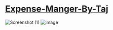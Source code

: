 # [Expense-Manger-By-Taj](https://expense-manager-by-taj.vercel.app/)
![Screenshot (1)](https://user-images.githubusercontent.com/111240245/228023022-d6cb5a99-429b-4f55-a3a8-d1883f0c872b.png)
![image](https://user-images.githubusercontent.com/111240245/228023955-bc5cfb18-234a-45ee-a9b2-85272af16d68.png)
